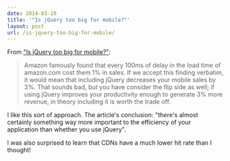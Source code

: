```yaml
---
date: 2014-03-10
title: '"Is jQuery too big for mobile?"'
layout: post
url: /is-jquery-too-big-for-mobile/
---
```


From ["Is jQuery too big for mobile?"](http://flippinawesome.org/2014/03/10/is-jquery-too-big-for-mobile/):

> Amazon famously found that every 100ms of delay in the load time of amazon.com cost them 1% in sales. If we accept this finding verbatim, it would mean that including jQuery decreases your mobile sales by 3%. That sounds bad, but you have consider the flip side as well; if using jQuery improves your productivity enough to generate 3% more revenue, in theory including it is worth the trade off.

I like this sort of approach. The article's conclusion: "there's almost certainly something way more important to the efficiency of your application than whether you use jQuery".

I was also surprised to learn that CDNs have a much lower hit rate than I thought!
